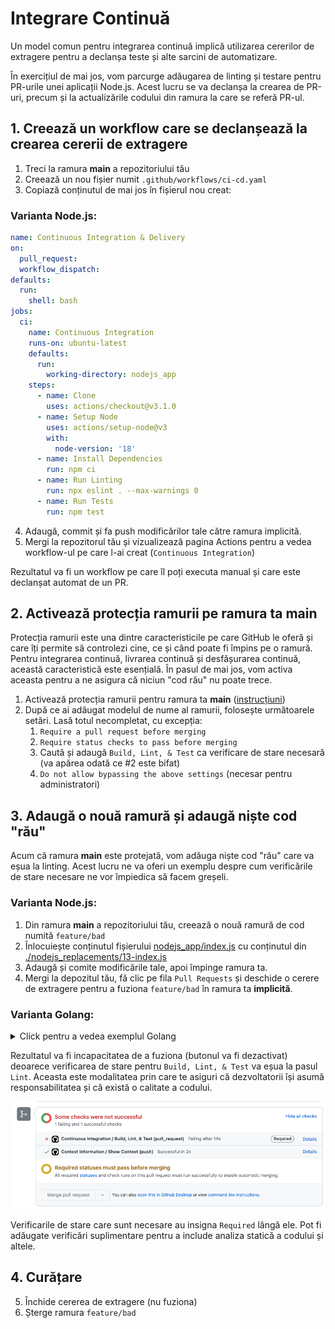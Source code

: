 # Integrare Continuă

Un model comun pentru integrarea continuă implică utilizarea cererilor de extragere pentru a declanșa teste și alte sarcini de automatizare.

În exercițiul de mai jos, vom parcurge adăugarea de linting și testare pentru PR-urile unei aplicații Node.js. Acest lucru se va declanșa la crearea de PR-uri, precum și la actualizările codului din ramura la care se referă PR-ul.

## 1. Creează un workflow care se declanșează la crearea cererii de extragere

1. Treci la ramura **main** a repozitoriului tău
2. Creează un nou fișier numit `.github/workflows/ci-cd.yaml`
3. Copiază conținutul de mai jos în fișierul nou creat:

### Varianta Node.js:

```yaml
name: Continuous Integration & Delivery
on:
  pull_request:
  workflow_dispatch:
defaults:
  run:
    shell: bash
jobs:
  ci:
    name: Continuous Integration
    runs-on: ubuntu-latest
    defaults:
      run:
        working-directory: nodejs_app
    steps:
      - name: Clone
        uses: actions/checkout@v3.1.0
      - name: Setup Node
        uses: actions/setup-node@v3
        with:
          node-version: '18'
      - name: Install Dependencies
        run: npm ci
      - name: Run Linting
        run: npx eslint . --max-warnings 0
      - name: Run Tests
        run: npm test
```

4. Adaugă, commit și fa push modificărilor tale către ramura implicită.
5. Mergi la repozitorul tău și vizualizează pagina Actions pentru a vedea workflow-ul pe care l-ai creat (`Continuous Integration`)

Rezultatul va fi un workflow pe care îl poți executa manual și care este declanșat automat de un PR.

## 2. Activează protecția ramurii pe ramura ta **main**

Protecția ramurii este una dintre caracteristicile pe care GitHub le oferă și care îți permite să controlezi cine, ce și când poate fi împins pe o ramură. Pentru integrarea continuă, livrarea continuă și desfășurarea continuă, această caracteristică este esențială. În pasul de mai jos, vom activa aceasta pentru a ne asigura că niciun "cod rău" nu poate trece.

1. Activează protecția ramurii pentru ramura ta **main** ([instrucțiuni](https://docs.github.com/en/repositories/configuring-branches-and-merges-in-your-repository/defining-the-mergeability-of-pull-requests/managing-a-branch-protection-rule))
2. După ce ai adăugat modelul de nume al ramurii, folosește următoarele setări. Lasă totul necompletat, cu excepția:
   1. `Require a pull request before merging`
   2. `Require status checks to pass before merging`
   3. Caută și adaugă `Build, Lint, & Test` ca verificare de stare necesară (va apărea odată ce #2 este bifat)
   4. `Do not allow bypassing the above settings` (necesar pentru administratori)

## 3. Adaugă o nouă ramură și adaugă niște cod "rău"

Acum că ramura **main** este protejată, vom adăuga niște cod "rău" care va eșua la linting. Acest lucru ne va oferi un exemplu despre cum verificările de stare necesare ne vor împiedica să facem greșeli.

### Varianta Node.js:

1. Din ramura **main** a repozitoriului tău, creează o nouă ramură de cod numită `feature/bad`
2. Înlocuiește conținutul fișierului [nodejs_app/index.js](./nodejs_app/index.js) cu conținutul din [./nodejs_replacements/13-index.js](./nodejs_replacements/13-index.js)
3. Adaugă și comite modificările tale, apoi împinge ramura ta.
4. Mergi la depozitul tău, fă clic pe fila `Pull Requests` și deschide o cerere de extragere pentru a fuziona `feature/bad` în ramura ta **implicită**.

### Varianta Golang:

<details>
<summary>Click pentru a vedea exemplul Golang</summary>

1. Din ramura **implicită** a repozitoriului tău, creează o nouă ramură de cod numită `feature/bad`
2. Înlocuiește conținutul fișierului [golang_app/main.go](./golang_app/main.go) cu conținutul din [./golang_replacements/13-main.go](./golang_replacements/13-main.go)
3. Adaugă și comite modificările tale, apoi împinge ramura ta.
4. Mergi la depozitul tău, fă clic pe fila `Pull Requests` și deschide o cerere de extragere pentru a fuziona `feature/bad` în ramura ta **implicită**.

</details>

Rezultatul va fi incapacitatea de a fuziona (butonul va fi dezactivat) deoarece verificarea de stare pentru `Build, Lint, & Test` va eșua la pasul `Lint`. Aceasta este modalitatea prin care te asiguri că dezvoltatorii își asumă responsabilitatea și că există o calitate a codului.

![the status checks failing](images/12-status-checks.png)

Verificarile de stare care sunt necesare au insigna `Required` lângă ele. Pot fi adăugate verificări suplimentare pentru a include analiza statică a codului și altele.

## 4. Curățare
5. Închide cererea de extragere (nu fuziona)
6. Șterge ramura `feature/bad`